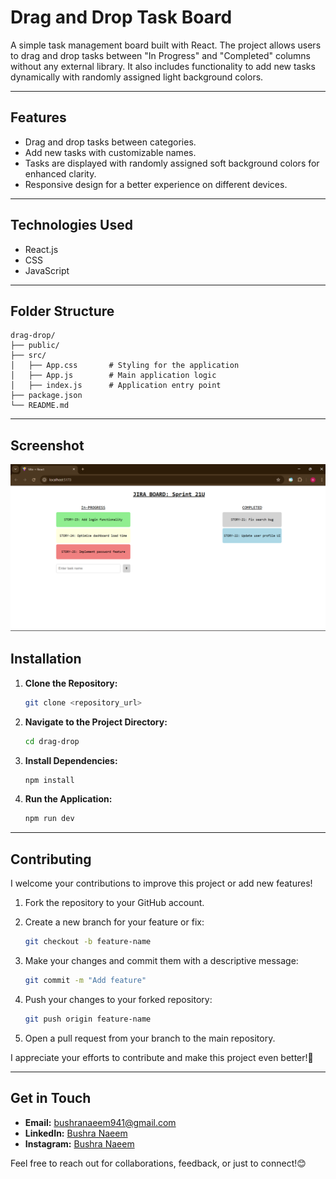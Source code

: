 # Drag and Drop Task Board

A simple task management board built with React. The project allows users to drag and drop tasks between "In Progress" and "Completed" columns without any external library. It also includes functionality to add new tasks dynamically with randomly assigned light background colors.

---

## Features

- Drag and drop tasks between categories.
- Add new tasks with customizable names.
- Tasks are displayed with randomly assigned soft background colors for enhanced clarity.
- Responsive design for a better experience on different devices.

---

## Technologies Used

- React.js
- CSS
- JavaScript

---

## Folder Structure

```plaintext
drag-drop/
├── public/
├── src/
│   ├── App.css       # Styling for the application
│   ├── App.js        # Main application logic
│   ├── index.js      # Application entry point
├── package.json
└── README.md
```

---

## Screenshot

![drag drop preview](image.png)

## Installation

1. **Clone the Repository:**

   ```bash
   git clone <repository_url>
   ```

2. **Navigate to the Project Directory:**

   ```bash
   cd drag-drop
   ```

3. **Install Dependencies:**

   ```bash
   npm install
   ```

4. **Run the Application:**
   ```bash
   npm run dev
   ```

---

## Contributing

I welcome your contributions to improve this project or add new features!

1. Fork the repository to your GitHub account.

2. Create a new branch for your feature or fix:

   ```bash
   git checkout -b feature-name
   ```

3. Make your changes and commit them with a descriptive message:

   ```bash
   git commit -m "Add feature"
   ```

4. Push your changes to your forked repository:

   ```bash
   git push origin feature-name
   ```

5. Open a pull request from your branch to the main repository.

I appreciate your efforts to contribute and make this project even better!🎉

---

## Get in Touch

- **Email:** bushranaeem941@gmail.com
- **LinkedIn:** [Bushra Naeem](https://www.linkedin.com/in/bushra-naeem-5b9329246/)
- **Instagram:** [Bushra Naeem](https://www.instagram.com/_.bushra.00/)

Feel free to reach out for collaborations, feedback, or just to connect!😊
